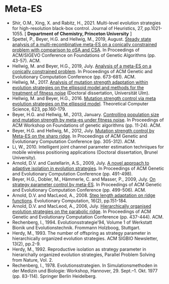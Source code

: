 # Meta-ES

* Shir, O.M., Xing, X. and Rabitz, H., 2021. Multi-level evolution strategies for high-resolution black-box control. Journal of Heuristics, 27, pp.1021-1055. [ **Department of Chemistry, Princeton University** ]
* Spettel, P., Beyer, H.G. and Hellwig, M., 2019, August. [Steady state analysis of a multi-recombinative meta-ES on a conically constrained problem with comparison to σSA and CSA](https://dl.acm.org/doi/abs/10.1145/3299904.3340306). In Proceedings of ACM/SIGEVO Conference on Foundations of Genetic Algorithms (pp. 43-57). ACM.
* Hellwig, M. and Beyer, H.G., 2019, July. [Analysis of a meta-ES on a conically constrained problem](https://dl.acm.org/doi/abs/10.1145/3321707.3321824). In Proceedings of ACM Genetic and Evolutionary Computation Conference (pp. 673-681). ACM.
* Hellwig, M., 2017. [Analysis of mutation strength adaptation within evolution strategies on the ellipsoid model and methods for the treatment of fitness noise](https://oparu.uni-ulm.de/xmlui/bitstream/handle/123456789/4292/Hellwig_Dissertation.pdf?sequence=5) (Doctoral dissertation, Universität Ulm).
* Hellwig, M. and Beyer, H.G., 2016. [Mutation strength control via meta evolution strategies on the ellipsoid model](https://www.sciencedirect.com/science/article/pii/S030439751501172X). Theoretical Computer Science, 623, pp.160-179.
* Beyer, H.G. and Hellwig, M., 2013, January. [Controlling population size and mutation strength by meta-es under fitness noise](https://dl.acm.org/doi/abs/10.1145/2460239.2460242). In Proceedings of ACM Workshop on Foundations of genetic algorithms (pp. 11-24). ACM.
* Beyer, H.G. and Hellwig, M., 2012, July. [Mutation strength control by Meta-ES on the sharp ridge](https://dl.acm.org/doi/abs/10.1145/2330163.2330208). In Proceedings of ACM Genetic and Evolutionary Computation Conference (pp. 305-312). ACM.
* Li, W., 2010. Intelligent joint channel parameter estimation techniques for mobile wireless positioning applications (Doctoral dissertation, Brunel University).
* Arnold, D.V. and Castellarin, A.S., 2009, July. [A novel approach to adaptive isolation in evolution strategies](https://dl.acm.org/doi/abs/10.1145/1569901.1569970). In Proceedings of ACM Genetic and Evolutionary Computation Conference (pp. 491-498).
* Beyer, H.G., Dobler, M., Hämmerle, C. and Masser, P., 2009, July. [On strategy parameter control by meta-ES](https://dl.acm.org/doi/abs/10.1145/1569901.1569971). In Proceedings of ACM Genetic and Evolutionary Computation Conference (pp. 499-506). ACM.
* Arnold, D.V. and MacLeod, A., 2008. [Step length adaptation on ridge functions](https://direct.mit.edu/evco/article-abstract/16/2/151/1287/Step-Length-Adaptation-on-Ridge-Functions). Evolutionary Computation, 16(2), pp.151-184.
* Arnold, D.V. and MacLeod, A., 2006, July. [Hierarchically organised evolution strategies on the parabolic ridge](https://dl.acm.org/doi/abs/10.1145/1143997.1144080). In Proceedings of ACM Genetic and Evolutionary Computation Conference (pp. 437-444). ACM.
* Rechenberg, I., 1994. Evolutionsstrategie’94, Volume 1 of Werkstatt Bionik und Evolutionstechnik. Frommann Holzboog, Stuttgart.
* Herdy, M., 1993. The number of offspring as strategy parameter in hierarchically organized evolution strategies. ACM SIGBIO Newsletter, 13(2), pp.2-9.
* Herdy, M., 1992. Reproductive isolation as strategy parameter in hierarichally organized evolution strategies, Parallel Problem Solving from Nature, Vol. 2.
* Rechenberg, I., 1978. Evolutionsstrategien. In Simulationsmethoden in der Medizin und Biologie: Workshop, Hannover, 29. Sept.–1. Okt. 1977 (pp. 83-114). Springer Berlin Heidelberg.
